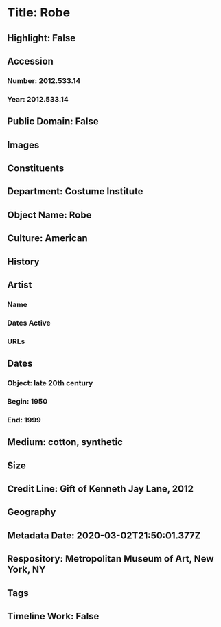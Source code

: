 # Title: Robe
## Highlight: False
## Accession
### Number: 2012.533.14
### Year: 2012.533.14
## Public Domain: False
## Images
## Constituents
## Department: Costume Institute
## Object Name: Robe
## Culture: American
## History
## Artist
### Name
### Dates Active
### URLs
## Dates
### Object: late 20th century
### Begin: 1950
### End: 1999
## Medium: cotton, synthetic
## Size
## Credit Line: Gift of Kenneth Jay Lane, 2012
## Geography
## Metadata Date: 2020-03-02T21:50:01.377Z
## Respository: Metropolitan Museum of Art, New York, NY
## Tags
## Timeline Work: False